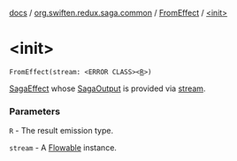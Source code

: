 [docs](../../index.md) / [org.swiften.redux.saga.common](../index.md) / [FromEffect](index.md) / [&lt;init&gt;](./-init-.md)

# &lt;init&gt;

`FromEffect(stream: <ERROR CLASS><`[`R`](index.md#R)`>)`

[SagaEffect](../-saga-effect/index.md) whose [SagaOutput](../-saga-output/index.md) is provided via [stream](stream.md).

### Parameters

`R` - The result emission type.

`stream` - A [Flowable](#) instance.